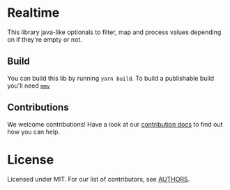 <!--
SPDX-FileCopyrightText: 2022 Tilman Vatteroth

SPDX-License-Identifier: CC-BY-SA-4.0
-->

# Realtime

This library java-like optionals to filter, map and process values depending on if they're empty or not.

## Build
You can build this lib by running `yarn build`.
To build a publishable build you'll need [`mmv`](https://wiki.ubuntuusers.de/mmv/)

## Contributions

We welcome contributions!
Have a look at our [contribution docs](CONTRIBUTING.md) to find out how you can help.

# License

Licensed under MIT. For our list of contributors, see [AUTHORS](AUTHORS).
